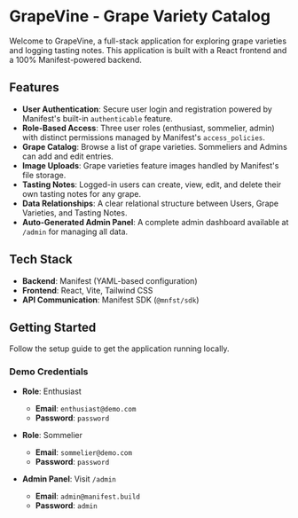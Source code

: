 # GrapeVine - Grape Variety Catalog

Welcome to GrapeVine, a full-stack application for exploring grape varieties and logging tasting notes. This application is built with a React frontend and a 100% Manifest-powered backend.

## Features

- **User Authentication**: Secure user login and registration powered by Manifest's built-in `authenticable` feature.
- **Role-Based Access**: Three user roles (enthusiast, sommelier, admin) with distinct permissions managed by Manifest's `access_policies`.
- **Grape Catalog**: Browse a list of grape varieties. Sommeliers and Admins can add and edit entries.
- **Image Uploads**: Grape varieties feature images handled by Manifest's file storage.
- **Tasting Notes**: Logged-in users can create, view, edit, and delete their own tasting notes for any grape.
- **Data Relationships**: A clear relational structure between Users, Grape Varieties, and Tasting Notes.
- **Auto-Generated Admin Panel**: A complete admin dashboard available at `/admin` for managing all data.

## Tech Stack

- **Backend**: Manifest (YAML-based configuration)
- **Frontend**: React, Vite, Tailwind CSS
- **API Communication**: Manifest SDK (`@mnfst/sdk`)

## Getting Started

Follow the setup guide to get the application running locally.

### Demo Credentials

- **Role**: Enthusiast
  - **Email**: `enthusiast@demo.com`
  - **Password**: `password`

- **Role**: Sommelier
  - **Email**: `sommelier@demo.com`
  - **Password**: `password`

- **Admin Panel**: Visit `/admin`
  - **Email**: `admin@manifest.build`
  - **Password**: `admin`